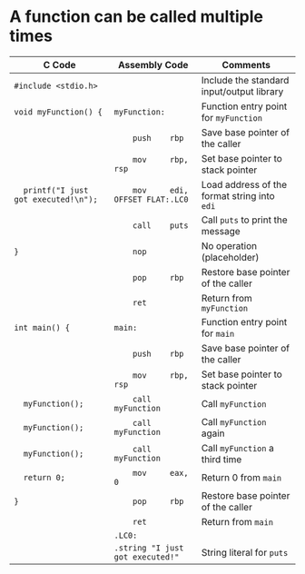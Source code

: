# A function can be called multiple times


| C Code | Assembly Code | Comments |
|--------|----------------|----------|
| `#include <stdio.h>` | | Include the standard input/output library |
| `void myFunction() {` | `myFunction:` | Function entry point for `myFunction` |
| | `    push    rbp` | Save base pointer of the caller |
| | `    mov     rbp, rsp` | Set base pointer to stack pointer |
| `  printf("I just got executed!\n");` | `    mov     edi, OFFSET FLAT:.LC0` | Load address of the format string into `edi` |
| | `    call    puts` | Call `puts` to print the message |
| `}` | `    nop` | No operation (placeholder) |
| | `    pop     rbp` | Restore base pointer of the caller |
| | `    ret` | Return from `myFunction` |
| `int main() {` | `main:` | Function entry point for `main` |
| | `    push    rbp` | Save base pointer of the caller |
| | `    mov     rbp, rsp` | Set base pointer to stack pointer |
| `  myFunction();` | `    call    myFunction` | Call `myFunction` |
| `  myFunction();` | `    call    myFunction` | Call `myFunction` again |
| `  myFunction();` | `    call    myFunction` | Call `myFunction` a third time |
| `  return 0;` | `    mov     eax, 0` | Return 0 from `main` |
| `}` | `    pop     rbp` | Restore base pointer of the caller |
| | `    ret` | Return from `main` |
| | `.LC0:` | |
| | `.string "I just got executed!"` | String literal for `puts` |
